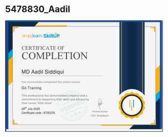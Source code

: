 # 5478830\_Aadil


<img src="https://github.com/Aadil2523/5478830_Aadil/blob/main/Git/certificate%20git/git%20certificate.png" alt="image">


